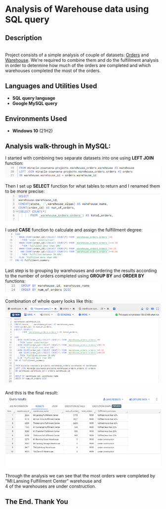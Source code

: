 <h1>Analysis of Warehouse data using SQL query</h1>

<h2>Description</h2>
<br /> Project consists of a simple analysis of couple of datasets: <a href="https://github.com/miracle99shoh/mySQL_query_warehouse/blob/main/Warehouse_Orders_Orders.csv">Orders</a> and <a href="https://github.com/miracle99shoh/mySQL_query_warehouse/blob/main/Warehouse_Orders_Warehouse.csv">Warehouse</a>. We're required to combine them and do the fulfillment analysis in order to determine how much of the orders are completed and which warehouses completed the most of the orders.
<br />

<h2>Languages and Utilities Used</h2>

- <b>SQL query language </b> 
- <b>Google MySQL query</b>

<h2>Environments Used </h2>

- <b>Windows 10</b> (21H2)

<h2>Analysis walk-through in MySQL:</h2>


I started with combining two separate datasets into one using **LEFT JOIN** function: <br/>
<img src="https://github.com/miracle99shoh/mySQL_query_warehouse/blob/main/warehouse_analysis_query_01.png"/>
<br />
<br />
Then I set up **SELECT** function for what tables to return and I renamed them to be more precise:  <br/>
<img src="https://github.com/miracle99shoh/mySQL_query_warehouse/blob/main/warehouse_analysis_query_02.png"/>
<br />
<br />
I used **CASE** function to calculate and assign the fulfillment degree: <br/>
<img src="https://github.com/miracle99shoh/mySQL_query_warehouse/blob/main/warehouse_analysis_query_03.png"/>
<br />
<br />
Last step is to grouping by warehouses and ordering the results according to the number of orders completed using **GROUP BY** and **ORDER BY** functions:  <br/>
<img src="https://github.com/miracle99shoh/mySQL_query_warehouse/blob/main/warehouse_analysis_query_04.png"/>
<br />
<br />
Combination of whole query looks like this:  <br/>
<img src="https://github.com/miracle99shoh/mySQL_query_warehouse/blob/main/warehouse_analysis_query_1.png"/>
<br />
<br />
And this is the final result:  <br/>
<img src="https://github.com/miracle99shoh/mySQL_query_warehouse/blob/main/warehouse_analysis_query_2.png"/>
<br />
<br /> Through the analysis we can see that the most orders were completed by "MI:Lansing Fulfillment Center" warehouse and <br />4 of the warehouses are under construction.
<br />
<h2> The End. Thank You <h2>
